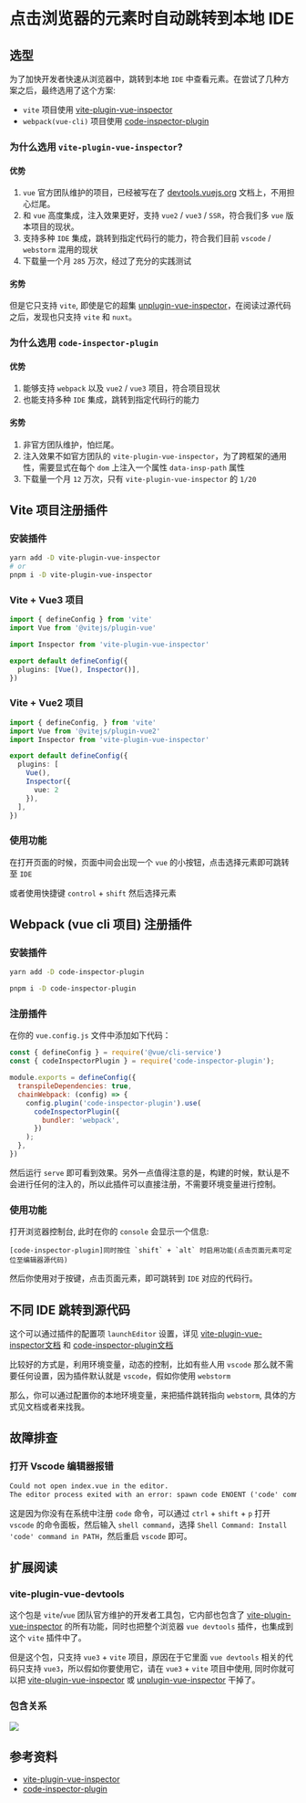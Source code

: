 # 点击浏览器的元素时自动跳转到本地 IDE

## 选型

为了加快开发者快速从浏览器中，跳转到本地 `IDE` 中查看元素。在尝试了几种方案之后，最终选用了这个方案:

- `vite` 项目使用 [vite-plugin-vue-inspector](https://www.npmjs.com/package/vite-plugin-vue-inspector) 
- `webpack(vue-cli)` 项目使用 [code-inspector-plugin](https://www.npmjs.com/package/code-inspector-plugin)

### 为什么选用 `vite-plugin-vue-inspector`?

#### 优势

1. `vue` 官方团队维护的项目，已经被写在了 [devtools.vuejs.org](https://devtools.vuejs.org/) 文档上，不用担心烂尾。
2. 和 `vue` 高度集成，注入效果更好，支持 `vue2` / `vue3` / `SSR`，符合我们多 `vue` 版本项目的现状。
3. 支持多种 `IDE` 集成，跳转到指定代码行的能力，符合我们目前 `vscode` / `webstorm` 混用的现状
4. 下载量一个月 `285` 万次，经过了充分的实践测试

#### 劣势

但是它只支持 `vite`, 即使是它的超集 [unplugin-vue-inspector](https://www.npmjs.com/package/unplugin-vue-inspector)，在阅读过源代码之后，发现也只支持  `vite` 和 `nuxt`。

### 为什么选用 `code-inspector-plugin`

#### 优势

1. 能够支持 `webpack` 以及 `vue2` / `vue3` 项目，符合项目现状
2. 也能支持多种 `IDE` 集成，跳转到指定代码行的能力

#### 劣势

1. 非官方团队维护，怕烂尾。
2. 注入效果不如官方团队的 `vite-plugin-vue-inspector`，为了跨框架的通用性，需要显式在每个 `dom` 上注入一个属性 `data-insp-path` 属性
3. 下载量一个月 `12` 万次，只有 `vite-plugin-vue-inspector` 的 `1/20`

## Vite 项目注册插件

### 安装插件

```sh
yarn add -D vite-plugin-vue-inspector
# or
pnpm i -D vite-plugin-vue-inspector
```

### Vite + Vue3 项目

```ts
import { defineConfig } from 'vite'
import Vue from '@vitejs/plugin-vue'

import Inspector from 'vite-plugin-vue-inspector'

export default defineConfig({
  plugins: [Vue(), Inspector()],
})
```

### Vite + Vue2 项目

```ts
import { defineConfig, } from 'vite'
import Vue from '@vitejs/plugin-vue2'
import Inspector from 'vite-plugin-vue-inspector'

export default defineConfig({
  plugins: [
    Vue(),
    Inspector({
      vue: 2
    }),
  ],
})
```

### 使用功能

在打开页面的时候，页面中间会出现一个 `vue` 的小按钮，点击选择元素即可跳转至 `IDE`

或者使用快捷键 `control` + `shift` 然后选择元素

## Webpack (vue cli 项目) 注册插件

### 安装插件

```sh
yarn add -D code-inspector-plugin

pnpm i -D code-inspector-plugin
```

### 注册插件

在你的 `vue.config.js` 文件中添加如下代码：

```js
const { defineConfig } = require('@vue/cli-service')
const { codeInspectorPlugin } = require('code-inspector-plugin');

module.exports = defineConfig({
  transpileDependencies: true,
  chainWebpack: (config) => {
    config.plugin('code-inspector-plugin').use(
      codeInspectorPlugin({
        bundler: 'webpack',
      })
    );
  },
})
```

然后运行 `serve` 即可看到效果。另外一点值得注意的是，构建的时候，默认是不会进行任何的注入的，所以此插件可以直接注册，不需要环境变量进行控制。

### 使用功能

打开浏览器控制台, 此时在你的 `console` 会显示一个信息:

```
[code-inspector-plugin]同时按住 `shift` + `alt` 时启用功能(点击页面元素可定位至编辑器源代码)
```

然后你使用对于按键，点击页面元素，即可跳转到 `IDE` 对应的代码行。

## 不同 IDE 跳转到源代码

这个可以通过插件的配置项 `launchEditor` 设置，详见 [vite-plugin-vue-inspector文档](https://github.com/webfansplz/vite-plugin-vue-inspector) 和 [code-inspector-plugin文档](https://inspector.fe-dev.cn/guide/ide.html)

比较好的方式是，利用环境变量，动态的控制，比如有些人用 `vscode` 那么就不需要任何设置，因为插件默认就是 `vscode`，假如你使用 `webstorm`

那么，你可以通过配置你的本地环境变量，来把插件跳转指向 `webstorm`, 具体的方式见文档或者来找我。

## 故障排查

### 打开 Vscode 编辑器报错

```txt
Could not open index.vue in the editor.
The editor process exited with an error: spawn code ENOENT ('code' command does not exist in 'PATH').
```

这是因为你没有在系统中注册 `code` 命令，可以通过 `ctrl` + `shift` + `p` 打开 `vscode` 的命令面板，然后输入 `shell command`，选择 `Shell Command: Install 'code' command in PATH`，然后重启 `vscode` 即可。

## 扩展阅读

### vite-plugin-vue-devtools

这个包是 `vite`/`vue` 团队官方维护的开发者工具包，它内部也包含了 [vite-plugin-vue-inspector](https://www.npmjs.com/package/vite-plugin-vue-inspector) 的所有功能，同时也把整个浏览器 `vue devtools` 插件，也集成到这个 `vite` 插件中了。

但是这个包，只支持 `vue3` + `vite` 项目，原因在于它里面 `vue devtools` 相关的代码只支持 `vue3`，所以假如你要使用它，请在 `vue3` + `vite` 项目中使用, 同时你就可以把 [vite-plugin-vue-inspector](https://www.npmjs.com/package/vite-plugin-vue-inspector) 或 [unplugin-vue-inspector](https://www.npmjs.com/package/unplugin-vue-inspector) 干掉了。

### 包含关系

![](./inspect.png)

## 参考资料

- [vite-plugin-vue-inspector](https://www.npmjs.com/package/vite-plugin-vue-inspector)
- [code-inspector-plugin](https://inspector.fe-dev.cn/)